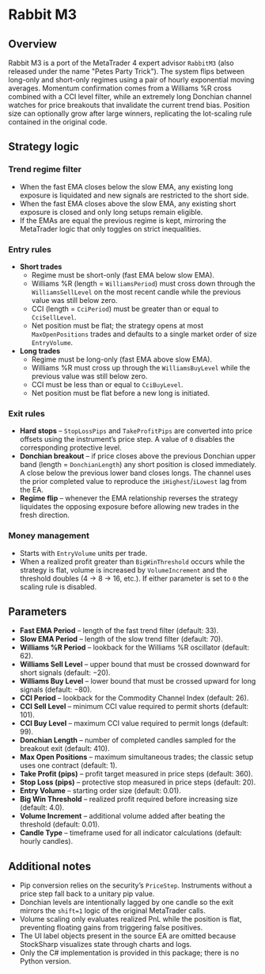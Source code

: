 # Rabbit M3

## Overview
Rabbit M3 is a port of the MetaTrader 4 expert advisor `RabbitM3` (also released under the name "Petes Party Trick"). The system flips between long-only and short-only regimes using a pair of hourly exponential moving averages. Momentum confirmation comes from a Williams %R cross combined with a CCI level filter, while an extremely long Donchian channel watches for price breakouts that invalidate the current trend bias. Position size can optionally grow after large winners, replicating the lot-scaling rule contained in the original code.

## Strategy logic
### Trend regime filter
* When the fast EMA closes below the slow EMA, any existing long exposure is liquidated and new signals are restricted to the short side.
* When the fast EMA closes above the slow EMA, any existing short exposure is closed and only long setups remain eligible.
* If the EMAs are equal the previous regime is kept, mirroring the MetaTrader logic that only toggles on strict inequalities.

### Entry rules
* **Short trades**
  * Regime must be short-only (fast EMA below slow EMA).
  * Williams %R (length = `WilliamsPeriod`) must cross down through the `WilliamsSellLevel` on the most recent candle while the previous value was still below zero.
  * CCI (length = `CciPeriod`) must be greater than or equal to `CciSellLevel`.
  * Net position must be flat; the strategy opens at most `MaxOpenPositions` trades and defaults to a single market order of size `EntryVolume`.
* **Long trades**
  * Regime must be long-only (fast EMA above slow EMA).
  * Williams %R must cross up through the `WilliamsBuyLevel` while the previous value was still below zero.
  * CCI must be less than or equal to `CciBuyLevel`.
  * Net position must be flat before a new long is initiated.

### Exit rules
* **Hard stops** – `StopLossPips` and `TakeProfitPips` are converted into price offsets using the instrument’s price step. A value of `0` disables the corresponding protective level.
* **Donchian breakout** – if price closes above the previous Donchian upper band (length = `DonchianLength`) any short position is closed immediately. A close below the previous lower band closes longs. The channel uses the prior completed value to reproduce the `iHighest`/`iLowest` lag from the EA.
* **Regime flip** – whenever the EMA relationship reverses the strategy liquidates the opposing exposure before allowing new trades in the fresh direction.

### Money management
* Starts with `EntryVolume` units per trade.
* When a realized profit greater than `BigWinThreshold` occurs while the strategy is flat, volume is increased by `VolumeIncrement` and the threshold doubles (4 → 8 → 16, etc.). If either parameter is set to `0` the scaling rule is disabled.

## Parameters
* **Fast EMA Period** – length of the fast trend filter (default: 33).
* **Slow EMA Period** – length of the slow trend filter (default: 70).
* **Williams %R Period** – lookback for the Williams %R oscillator (default: 62).
* **Williams Sell Level** – upper bound that must be crossed downward for short signals (default: −20).
* **Williams Buy Level** – lower bound that must be crossed upward for long signals (default: −80).
* **CCI Period** – lookback for the Commodity Channel Index (default: 26).
* **CCI Sell Level** – minimum CCI value required to permit shorts (default: 101).
* **CCI Buy Level** – maximum CCI value required to permit longs (default: 99).
* **Donchian Length** – number of completed candles sampled for the breakout exit (default: 410).
* **Max Open Positions** – maximum simultaneous trades; the classic setup uses one contract (default: 1).
* **Take Profit (pips)** – profit target measured in price steps (default: 360).
* **Stop Loss (pips)** – protective stop measured in price steps (default: 20).
* **Entry Volume** – starting order size (default: 0.01).
* **Big Win Threshold** – realized profit required before increasing size (default: 4.0).
* **Volume Increment** – additional volume added after beating the threshold (default: 0.01).
* **Candle Type** – timeframe used for all indicator calculations (default: hourly candles).

## Additional notes
* Pip conversion relies on the security’s `PriceStep`. Instruments without a price step fall back to a unitary pip value.
* Donchian levels are intentionally lagged by one candle so the exit mirrors the `shift=1` logic of the original MetaTrader calls.
* Volume scaling only evaluates realized PnL while the position is flat, preventing floating gains from triggering false positives.
* The UI label objects present in the source EA are omitted because StockSharp visualizes state through charts and logs.
* Only the C# implementation is provided in this package; there is no Python version.

